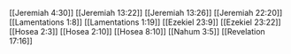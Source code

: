 [[Jeremiah 4:30]]
[[Jeremiah 13:22]]
[[Jeremiah 13:26]]
[[Jeremiah 22:20]]
[[Lamentations 1:8]]
[[Lamentations 1:19]]
[[Ezekiel 23:9]]
[[Ezekiel 23:22]]
[[Hosea 2:3]]
[[Hosea 2:10]]
[[Hosea 8:10]]
[[Nahum 3:5]]
[[Revelation 17:16]]
